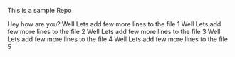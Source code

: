 This is a sample Repo

Hey how are you? 
Well Lets add few more lines to the file 1
Well Lets add few more lines to the file 2
Well Lets add few more lines to the file 3
Well Lets add few more lines to the file 4
Well Lets add few more lines to the file 5
